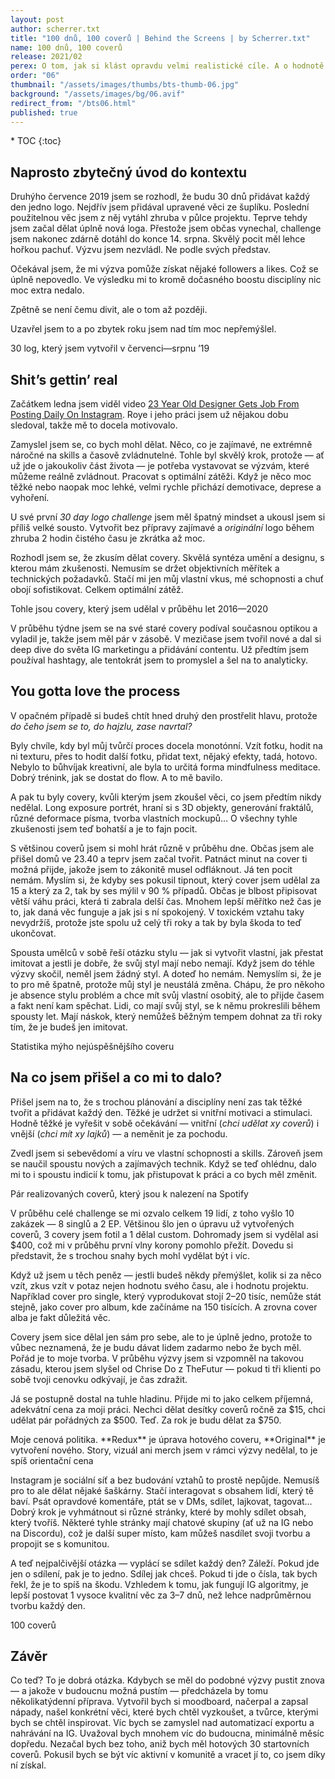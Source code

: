 ```yaml
---
layout: post
author: scherrer.txt
title: "100 dnů, 100 coverů | Behind the Screens | by Scherrer.txt"
name: 100 dnů, 100 coverů
release: 2021/02
perex: O tom, jak si klást opravdu velmi realistické cíle. A o hodnotě práce a tvorby.
order: "06"
thumbnail: "/assets/images/thumbs/bts-thumb-06.jpg"
background: "/assets/images/bg/06.avif"
redirect_from: "/bts06.html"
published: true
---
```


<div id="toc"></div>
* TOC
{:toc}

## Naprosto zbytečný úvod do kontextu
Druhýho července 2019 jsem se rozhodl, že budu 30 dnů přidávat každý den jedno logo. Nejdřív jsem přidával upravené věci ze šuplíku. Poslední použitelnou věc jsem z něj vytáhl zhruba v půlce projektu. Teprve tehdy jsem začal dělat úplně nová loga. Přestože jsem občas vynechal, challenge jsem nakonec zdárně dotáhl do konce 14. srpna. Skvělý pocit měl lehce hořkou pachuť. Výzvu jsem nezvládl. Ne podle svých představ.

Očekával jsem, že mi výzva pomůže získat nějaké followers a likes. Což se úplně nepovedlo. Ve výsledku mi to kromě dočasného boostu disciplíny nic moc extra nedalo.

Zpětně se není čemu divit, ale o tom až později.

Uzavřel jsem to a po zbytek roku jsem nad tím moc nepřemýšlel.

<div class="gallery-container">
  <div class="gallery-single" style="background-image: url('{{ site.url }}/images/bts-06-01.png');" data-full="{{ site.url }}/assets/images/bts-06-01.png" alt="30 log ve třech řádcích po desíti; některý jsou čistě geometrický, složený z velmi jednoduchých tvarů, některý jsou typografický, takže jsou složený s písmen/nápisů"></div>
  <div class="gallery-description">30 log, který jsem vytvořil v červenci—srpnu ’19</div>
</div>

## Shit’s gettin’ real
Začátkem ledna jsem viděl video [23 Year Old Designer Gets Job From Posting Daily On Instagram](https://www.youtube.com/watch?v=KHo25xDk-2s). Roye i jeho práci jsem už nějakou dobu sledoval, takže mě to docela motivovalo.

Zamyslel jsem se, co bych mohl dělat. Něco, co je zajímavé, ne extrémně náročné na skills a časově zvládnutelné. Tohle byl skvělý krok, protože — ať už jde o jakoukoliv část života — je potřeba vystavovat se výzvám, které můžeme reálně zvládnout. Pracovat s optimální zátěži. Když je něco moc těžké nebo naopak moc lehké, velmi rychle přichází demotivace, deprese a vyhoření.

U své první _30 day logo challenge_ jsem měl špatný mindset a ukousl jsem si příliš velké sousto. Vytvořit bez přípravy zajímavé a _originální_ logo během zhruba 2 hodin čistého času je zkrátka až moc.

Rozhodl jsem se, že zkusím dělat covery. Skvělá syntéza umění a designu, s kterou mám zkušenosti. Nemusím se držet objektivních měřítek a technických požadavků. Stačí mi jen můj vlastní vkus, mé schopnosti a chuť obojí sofistikovat. Celkem optimální zátěž.

<div class="gallery-container">
  <div class="gallery-single" style="background-image: url('{{ site.url }}/images/bts-06-02.png');" data-full="{{ site.url }}/assets/images/bts-06-02.png" alt="12 obrázků čtvercovýho formátu, některý jsou fotografický, některý čistě grafický/abstraktní"></div>
  <div class="gallery-description">Tohle jsou covery, který jsem udělal v průběhu let 2016—2020</div>
</div>

V průběhu týdne jsem se na své staré covery podíval současnou optikou a vyladil je, takže jsem měl pár v zásobě. V mezičase jsem tvořil nové a dal si deep dive do světa IG marketingu a přidávání contentu. Už předtím jsem používal hashtagy, ale tentokrát jsem to promyslel a šel na to analyticky.

## You gotta love the process
V opačném případě si budeš chtít hned druhý den prostřelit hlavu, protože _do čeho jsem se to, do hajzlu, zase navrtal?_

Byly chvíle, kdy byl můj tvůrčí proces docela monotónní. Vzít fotku, hodit na ni texturu, přes to hodit další fotku, přidat text, nějaký efekty, tadá, hotovo. Nebylo to bůhvíjak kreativní, ale byla to určitá forma mindfulness meditace. Dobrý trénink, jak se dostat do flow. A to mě bavilo.

A pak tu byly covery, kvůli kterým jsem zkoušel věci, co jsem předtím nikdy nedělal. Long exposure portrét, hraní si s 3D objekty, generování fraktálů, různé deformace písma, tvorba vlastních mockupů… O všechny tyhle zkušenosti jsem teď bohatší a je to fajn pocit.

S většinou coverů jsem si mohl hrát různě v průběhu dne. Občas jsem ale přišel domů ve 23.40 a teprv jsem začal tvořit. Patnáct minut na cover ti možná přijde, jakože jsem to zákonitě musel odfláknout. Já ten pocit nemám. Myslím si, že kdyby ses pokusil tipnout, který cover jsem udělal za 15 a který za 2, tak by ses mýlil v 90 % případů. Občas je blbost připisovat větší váhu práci, která ti zabrala delší čas. Mnohem lepší měřítko než čas je to, jak daná věc funguje a jak jsi s ní spokojený. V toxickém vztahu taky nevydržíš, protože jste spolu už celý tři roky a tak by byla škoda to teď ukončovat.

Spousta umělců v sobě řeší otázku stylu — jak si vytvořit vlastní, jak přestat imitovat a jestli je dobře, že svůj styl mají nebo nemají. Když jsem do téhle výzvy skočil, neměl jsem žádný styl. A doteď ho nemám. Nemyslím si, že je to pro mě špatně, protože můj styl je neustálá změna. Chápu, že pro někoho je absence stylu problém a chce mít svůj vlastní osobitý, ale to přijde časem a fakt není kam spěchat. Lidi, co mají svůj styl, se k němu prokreslili během spousty let. Mají náskok, který nemůžeš běžným tempem dohnat za tři roky tím, že je budeš jen imitovat.

<div class="gallery-container">
  <div class="gallery-single" style="background-image: url('{{ site.url }}/images/bts-06-03.png');" data-full="{{ site.url }}/assets/images/bts-06-03.png" alt="Čtvercový obrázek berlínskýho vysílače v noci, který má rozmazaný světla od středu fotky směrem do prava, do hrany obrázku; vedle doprovodný text COVER NAME: BERLIN; TIME: 10 MIN; LIKES: 160; COMMENTS: 32; SHARES: 3; SAVED: 24"></div>
  <div class="gallery-description">Statistika mýho nejúspěšnějšího coveru</div>
</div>

## Na co jsem přišel a co mi to dalo?

Přišel jsem na to, že s trochou plánování a disciplíny není zas tak těžké tvořit a přidávat každý den. Těžké je udržet si vnitřní motivaci a stimulaci. Hodně těžké je vyřešit v sobě očekávání — vnitřní (_chci udělat xy coverů_) i vnější (_chci mít xy lajků_) — a neměnit je za pochodu.

Zvedl jsem si sebevědomí a víru ve vlastní schopnosti a skills. Zároveň jsem se naučil spoustu nových a zajímavých technik. Když se teď ohlédnu, dalo mi to i spoustu indicií k tomu, jak přistupovat k práci a co bych měl změnit.

<div class="gallery-container">
  <div class="gallery-single" style="background-image: url('{{ site.url }}/images/bts-06-04.png');" data-full="{{ site.url }}/assets/images/bts-06-04.png" alt="Pár mých coverů, který jsem zasadil do vizuálního kontextu aplikace Spotify"></div>
  <div class="gallery-description">Pár realizovaných coverů, který jsou k nalezení na Spotify</div>
</div>

V průběhu celé challenge se mi ozvalo celkem 19 lidí, z toho vyšlo 10 zakázek — 8 singlů a 2 EP. Většinou šlo jen o úpravu už vytvořených coverů, 3 covery jsem fotil a 1 dělal custom. Dohromady jsem si vydělal asi $400, což mi v průběhu první vlny korony pomohlo přežít. Dovedu si představit, že s trochou snahy bych mohl vydělat být i víc.

Když už jsem u těch peněz — jestli budeš někdy přemýšlet, kolik si za něco vzít, zkus vzít v potaz nejen hodnotu svého času, ale i hodnotu projektu. Například cover pro single, který vyprodukovat stojí 2–20 tisíc, nemůže stát stejně, jako cover pro album, kde začínáme na 150 tisících. A zrovna cover alba je fakt důležitá věc.

Covery jsem sice dělal jen sám pro sebe, ale to je úplně jedno, protože to vůbec neznamená, že je budu dávat lidem zadarmo nebo že bych měl. Pořád je to moje tvorba. V průběhu výzvy jsem si vzpomněl na takovou zásadu, kterou jsem slyšel od Chrise Do z TheFutur — pokud ti tři klienti po sobě tvoji cenovku odkývají, je čas zdražit.

Já se postupně dostal na tuhle hladinu. Přijde mi to jako celkem příjemná, adekvátní cena za moji práci. Nechci dělat desítky coverů ročně za $15, chci udělat pár pořádných za $500. Teď. Za rok je budu dělat za $750.

<div class="gallery-container">
  <div class="gallery-single" style="background-image: url('{{ site.url }}/images/bts-06-05.png');" data-full="{{ site.url }}/assets/images/bts-06-05.png" alt="Text ve třech sloupcích, první je název položky, druhý je cena za úpravu nějakýho hotovýho coveru, třetí je za tvorbu na míru. Single cover: $50, $100+; Mixtape cover: $100, $200+; Album cover: neupravuju, $500+; IG Story: nedělám, $40+; Youtube vizuál: nedělám, $200+; Merchandise: nedělám, $500+"></div>
  <div class="gallery-description">Moje cenová politika. **Redux** je úprava hotového coveru, **Original** je vytvoření nového. Story, vizuál ani merch jsem v rámci výzvy nedělal, to je spíš orientační cena</div>
</div>

Instagram je sociální síť a bez budování vztahů to prostě nepůjde. Nemusíš pro to ale dělat nějaké šaškárny. Stačí interagovat s obsahem lidí, který tě baví. Psát opravdové komentáře, ptát se v DMs, sdílet, lajkovat, tagovat… Dobrý krok je vyhmátnout si různé stránky, které by mohly sdílet obsah, který tvoříš. Některé tyhle stránky mají chatové skupiny (ať už na IG nebo na Discordu), což je další super místo, kam můžeš nasdílet svoji tvorbu a propojit se s komunitou.

A teď nejpalčivější otázka — vyplácí se sdílet každý den? Záleží. Pokud jde jen o sdílení, pak je to jedno. Sdílej jak chceš. Pokud ti jde o čísla, tak bych řekl, že je to spíš na škodu. Vzhledem k tomu, jak fungují IG algoritmy, je lepší postovat 1 vysoce kvalitní věc za 3–7 dnů, než lehce nadprůměrnou tvorbu každý den.

<div class="gallery-container">
  <div class="gallery-single" style="background-image: url('{{ site.url }}/images/bts-06-06.png');" data-full="{{ site.url }}/assets/images/bts-06-06.png" alt="Obrázek složený ze stovky různých coverů, je jich tolik a jsou tak různý, že ani nevím, jak je všechny popsat, takže to nechám takhle, sorry"></div>
  <div class="gallery-description">100 coverů</div>
</div>

## Závěr

Co teď? To je dobrá otázka. Kdybych se měl do podobné výzvy pustit znova — a jakože v budoucnu možná pustím — předcházela by tomu několikatýdenní příprava. Vytvořil bych si moodboard, načerpal a zapsal nápady, našel konkrétní věci, které bych chtěl vyzkoušet, a tvůrce, kterými bych se chtěl inspirovat. Víc bych se zamyslel nad automatizací exportu a nahrávání na IG. Uvažoval bych mnohem víc do budoucna, minimálně měsíc dopředu. Nezačal bych bez toho, aniž bych měl hotových 30 startovních coverů. Pokusil bych se být víc aktivní v komunitě a vracet jí to, co jsem díky ní získal.
